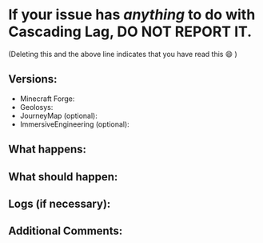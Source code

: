 # If your issue has ***anything*** to do with Cascading Lag, **DO NOT REPORT IT**.

(Deleting this and the above line indicates that you have read this :smile: )

## Versions:

- Minecraft Forge:
- Geolosys:
- JourneyMap (optional):
- ImmersiveEngineering (optional):


## What happens:


## What should happen:


## Logs (if necessary):


## Additional Comments:

